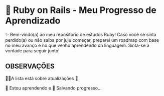 
# 📖 Ruby on Rails - Meu Progresso de Aprendizado

✨ Bem-vindo(a) ao meu repositório de estudos Ruby!
Caso você se sinta perdido(a) ou não saiba por juju começar, preparei um roadmap com base no meu avanço e no que venho aprendendo da linguagem. Sinta-se à vontade para seguir junto!


## OBSERVAÇÕES
👩‍💻A lista está sobre atualizações 🔄

🧠 Estou aprendendo e 💾 Salvando progresso...



